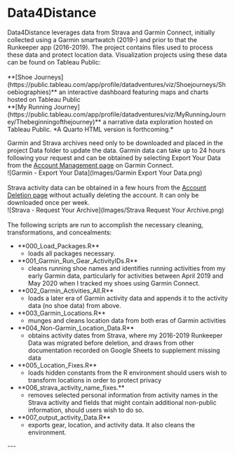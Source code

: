 
# Data4Distance

<!-- badges: start -->
<!-- badges: end -->

<p>Data4Distance leverages data from Strava and Garmin Connect, initially collected using a Garmin smartwatch (2019-) and prior to that the Runkeeper app (2016-2019). The project contains files used to process these data and protect location data. Visualization projects using these data can be found on Tableau Public:<br>
<br>
**[Shoe Journeys](https://public.tableau.com/app/profile/datadventures/viz/Shoejourneys/Shoebiographies)** an interactive dashboard featuring maps and charts hosted on Tableau Public<br>
**[My Running Journey](https://public.tableau.com/app/profile/datadventures/viz/MyRunningJourney/Thebeginningofthejourney)** a narrative data exploration hosted on Tableau Public. *A Quarto HTML version is forthcoming.*


Garmin and Strava archives need only to be downloaded and placed in the project Data folder to update the data. Garmin data can take up to 24 hours following your request and can be obtained by selecting Export Your Data from the [Account Management page](https://www.garmin.com/en-US/account/datamanagement/) on Garmin Connect. <br>
![Garmin - Export Your Data](Images/Garmin Export Your Data.png)<br>
<br>
Strava activity data can be obtained in a few hours from the [Account Deletion page](https://www.strava.com/athlete/delete_your_account) without actually deleting the account. It can only be downloaded once per week.<br>
![Strava - Request Your Archive](Images/Strava Request Your Archive.png)
<br>
<br>
The following scripts are run to accomplish the necessary cleaning, transformations, and concealments:
<br>
<ul>
  <li>**000_Load_Packages.R**    
  <ul>
    <li> loads all packages necessary.</li>    
  </ul>  
  <li>**001_Garmin_Run_Gear_ActivityIDs.R**
  <ul>
    <li> cleans running shoe names and identifies running activities from my early Garmin data, particularly for activities between April 2019 and May 2020 when I tracked my shoes using Garmin Connect.
  </ul>
  <li>**002_Garmin_Activities_All.R** 
  <ul>
    <li> loads a later era of Garmin activity data and appends it to the activity data (no shoe data) from above. 
  </ul>
  <li>**003_Garmin_Locations.R** 
  <ul>
    <li> munges and cleans location data from both eras of Garmin activities
   </ul>
  <li>**004_Non-Garmin_Location_Data.R** 
  <ul>
    <li> obtains activity dates from Strava, where my 2016-2019 Runkeeper Data was migrated before deletion, and draws from other documentation recorded on Google Sheets to supplement missing data
  </ul>
  <li>**005_Location_Fixes.R** 
  <ul>
    <li> loads hidden constants from the R environment should users wish to transform locations in order to protect privacy
  </ul>
  <li>**006_strava_activity_name_fixes.** 
  <ul>
    <li> removes selected personal information from activity names in the Strava activity and fields that might contain additional non-public information, should users wish to do so.
  </ul>
  <li>**007_output_activity_Data.R**
  <ul>
    <li> exports gear, location, and activity data. It also cleans the environment.</li>
  </ul> 
</ul> 
---

